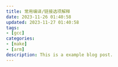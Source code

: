 ```yaml
---
title: 常用编译/链接选项解释
date: 2023-11-26 01:40:58
updated: 2023-11-27 01:40:58
tags:
- [gcc]
categories:
- [make]
- [arm]
description: This is a example blog post.
---
```






